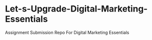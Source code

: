 # Let-s-Upgrade-Digital-Marketing-Essentials
Assignment Submission Repo For Digital Marketing Essentials
